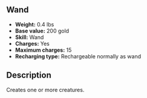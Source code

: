 ## Wand
- **Weight:** 0.4 lbs
- **Base value:** 200 gold
- **Skill:** Wand
- **Charges:** Yes
- **Maximum charges:** 15
- **Recharging type:** Rechargeable normally as wand
## Description
Creates one or more creatures.
